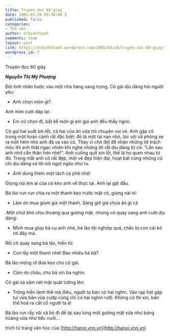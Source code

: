 ```yaml
---
title: Truyen doc 60 giay
date: 2005-03-20 09:38:00 Z
published: false
categories:
- Thơ văn
author: drbinhthanh
comments: true
layout: post
link: https://drbinhthanh.wordpress.com/2005/03/20/truyen-doc-60-giay/
wordpress_id: 7
---
```


Truyện đọc 60 giây

***Nguyễn Thị Mỹ Phượng***

Đôi tình nhân bước vào một nhà hàng sang trọng. Cô gái dịu dàng hỏi người yêu:

- Anh chọn món gì?

Anh mỉm cười đáp lại:

- Em cứ chọn đi, bất kể món gì em gọi anh đều thấy ngon.

Cô gọi hai suất bit-tết, cả hai vừa ăn vừa trò chuyện vui vẻ. Anh gặp cô trong một hoàn cảnh rất đặc biệt: đó là một tai nạn nhỏ, lúc vội vã phóng xe ra một hẻm nhỏ anh đã va vào cô. Thay vì chờ đợi để nhận những lời trách móc thì anh thật ngạc nhiên khi nghe những lời rất dịu dàng từ cô: "Lần sau anh nhớ cẩn thận hơn nhé!". Anh cuống quít xin lỗi, thế là họ quen nhau từ đó. Trong mắt anh cô rất đẹp, một vẻ đẹp hiện đại, hoạt bát cùng những cử chỉ dịu dàng và lời nói ngọt ngào như ru.

- Anh dùng thêm một tách cà phê nhé!

Giọng nói êm ái của cô kéo anh về thực tại. Anh lại gật đầu.

Bà lão run run chìa ra một thanh kẹo trước mặt cô, giọng nài nỉ:

- Làm ơn mua giùm già một thanh. Sáng giờ già chưa ăn gì cả

.Một chút khó chịu thoáng qua gương mặt, nhưng cô quay sang anh cười dịu dàng:

- Mình mua giúp bà cụ anh nhé, bà lão tội nghịêp quá, chắc bị con cái bỏ rơi đây mà.

Rồi cô quay sang bà lão, hiền từ:

- Con lấy một thanh nhé! Bao nhiêu hả bà?

Bà lão mừng rỡ đưa kẹo cho cô gái.

- Cảm ơn cháu, cho bà xin ba nghìn.

Cô gái sa sầm nét mặt quát tướng lên:

- Trông hiền lành thế mà điêu, người ta bán có hai nghìn. Vào rạp hát gặp tụi vừa bán vừa cướp cũng chỉ có hai nghìn rưỡi. Không có thì xin, bán thế hoá ra cắt cổ người ta à!

Bà lão run rẩy vội vã bỏ đi để lại sau lưng một gương mặt vừa như bàng hoàng vừa như tiếc nuối...

trích từ trang văn học của [http://hanoi.vnn.vn](http://hanoi.vnn.vn)
